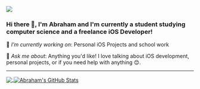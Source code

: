 <img src="https://images.unsplash.com/photo-1614624532983-4ce03382d63d?ixlib=rb-1.2.1&ixid=MnwxMjA3fDB8MHxwaG90by1wYWdlfHx8fGVufDB8fHx8&auto=format&fit=crop&w=1631&q=80"/>

### Hi there 👋, I'm Abraham and I'm currently a student studying computer science and a freelance iOS Developer!

<!--
**Abruuham/Abruuham** is a ✨ _special_ ✨ repository because its `README.md` (this file) appears on your GitHub profile.


- 🔭 I’m currently working on ...
- 🌱 I’m currently learning ...
- 👯 I’m looking to collaborate on ...
- 🤔 I’m looking for help with ...
- 💬 Ask me about ...
- 📫 How to reach me: ...
- 😄 Pronouns: ...
- ⚡ Fun fact: ...
-->
 🔭 *I’m currently working on*: Personal iOS Projects and school work
 
 💬 *Ask me about*: Anything you'd like! I love talking about iOS development, personal projects, or if you need help with anything 😊. 
 
 ------------------
 <a href="https://github.com/Abruuham/Abruuham">
  <img align="center" src="https://github-readme-stats.vercel.app/api/top-langs/?username=Abruuham&hide=HTML,CSS,EJS,tex&title_color=ffffff&text_color=c9cacc&icon_color=2bbc8a&bg_color=1d1f21&langs_count=3" />
</a>
<a href="https://github.com/Abruuham/Abruuham">
  <img align="center" src="https://github-readme-stats.vercel.app/api?username=Abruuham&show_icons=true&line_height=27&count_private=true&title_color=ffffff&text_color=c9cacc&icon_color=2bbc8a&bg_color=1d1f21" alt="Abraham's GitHub Stats" />
</a>

<br><br>
